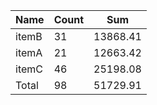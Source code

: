 <table>
  <thead>
    <tr>
      <th>Name</th>
      <th>Count</th>
      <th>Sum</th>
    </tr>
  </thead>
  <tbody>
    <tr>
      <td>itemB</td>
      <td>31</td>
      <td>13868.41</td>
    </tr>
    <tr>
      <td>itemA</td>
      <td>21</td>
      <td>12663.42</td>
    </tr>
    <tr>
      <td>itemC</td>
      <td>46</td>
      <td>25198.08</td>
    </tr>
    <tr>
      <td>Total</td>
      <td>98</td>
      <td>51729.91</td>
    </tr>
  </tbody>
</table>